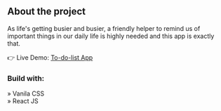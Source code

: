 <h2>About the project</h2>

<p> As life's getting busier and busier, a friendly helper to remind us of important things in our daily life is highly needed and this app is exactly that.</p>

👉 Live Demo: <a href='https://to-do-list-app-ducle.vercel.app'>To-do-list App</a>

<h3>Build with:</h3>

» Vanila CSS <br>
» React JS
